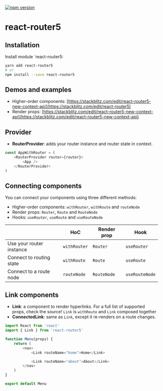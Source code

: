 [![npm version](https://badge.fury.io/js/react-router5.svg)](https://badge.fury.io/js/react-router5)

# react-router5

## Installation

Install module `react-router5:

```sh
yarn add react-router5
# or
npm install --save react-router5
```

## Demos and examples

-   Higher-order components: [https://stackblitz.com/edit/react-router5-new-context-api](https://stackblitz.com/edit/react-router5)
-   Render props: [https://stackblitz.com/edit/react-router5-new-context-api](https://stackblitz.com/edit/react-router5-new-context-api)

## Provider

-   **RouterProvider**: adds your router instance and router state in context.

```javascript
const AppWithRouter = (
    <RouterProvider router={router}>
        <App />
    </RouterProvider>
)
```

## Connecting components

You can connect your components using three different methods:

-   Higher-order components: `withRouter`, `withRoute` and `routeNode`
-   Render props: `Router`, `Route` and `RouteNode`
-   Hooks: `useRouter`, `useRoute` and `useRouteNode`

|                          | HoC          | Render prop | Hook           |
| ------------------------ | ------------ | ----------- | -------------- |
| Use your router instance | `withRouter` | `Router`    | `useRouter`    |
| Connect to routing state | `withRoute`  | `Route`     | `useRoute`     |
| Connect to a route node  | `routeNode`  | `RouteNode` | `useRouteNode` |

## Link components

-   **Link**: a component to render hyperlinks. For a full list of supported props, check the source! `Link` is `withRoute` and `Link` composed together
-   **ConnectedLink**: same as `Link`, except it re-renders on a route changes.

```javascript
import React from 'react'
import { Link } from 'react-router5'

function Menu(props) {
    return (
        <nav>
            <Link routeName="home">Home</Link>

            <Link routeName="about">About</Link>
        </nav>
    )
}

export default Menu
```
